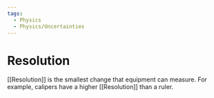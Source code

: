 ```yaml
---
tags:
  - Physics
  - Physics/Uncertainties
---
```

# Resolution
[[Resolution]] is the smallest change that equipment can measure. For example, calipers have a higher [[Resolution]] than a ruler.